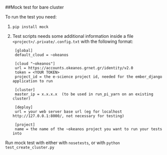 ##Mock test for bare cluster

To run the test you need:

1. `pip install mock`

2. Test scripts needs some additional information inside a file          `<project>/.private/.config.txt` with the following format:

        [global]
        default_cloud = ~okeanos

        [cloud "~okeanos"]
        url = https://accounts.okeanos.grnet.gr/identity/v2.0
        token = <YOUR TOKEN>
        project_id = the e-science project id, needed for the ember_django application to run

        [cluster]
        master_ip = x.x.x.x  (to be used in run_pi_yarn on an existing cluster)

        [deploy]
        url = your web server base url (eg for localhost http://127.0.0.1:8000/, not necessary for testing) 

        [project]
        name = the name of the ~okeanos project you want to run your tests into


Run mock test with either with `nosetests`, or  with `python test_create_cluster.py`
